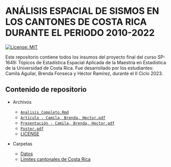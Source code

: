 # ANÁLISIS ESPACIAL DE SISMOS EN LOS CANTONES DE COSTA RICA DURANTE EL PERIODO 2010-2022

[![License: MIT](https://img.shields.io/badge/License-MIT-yellow.svg)](https://opensource.org/licenses/MIT)


Este repositorio contiene todos los insumos del proyecto final del curso SP-1649: Tópicos de Estadística Espacial Aplicada de la Maestría en Estadística de la Universidad de Costa Rica. Fue desarrollado por los estudiantes: Camila Aguilar, Brenda Fonseca y Héctor Ramírez, durante el II Ciclo 2023.

## Contenido de repositorio

* Archivos
  * [`Analisis_Completo.Rmd`](#análisis)
  * [`Artículo - Camila, Brenda, Hector.pdf`](#artículo)
  * [`Presentación - Camila, Brenda, Hector.pdf`](#presentación)
  * [`Poster.pdf`](#poster)
  * [LICENSE](#licencia)

* Carpetas
  * [Datos](#datos)
  * [Límites cantonales de Costa Rica](#shape)



